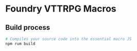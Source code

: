 # Foundry VTTRPG Macros

## Build process

```sh
# Compiles your source code into the essential macro JS
npm rum build
```
